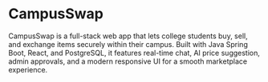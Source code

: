 # CampusSwap
CampusSwap is a full-stack web app that lets college students buy, sell, and exchange items securely within their campus. Built with Java Spring Boot, React, and PostgreSQL, it features real-time chat, AI price suggestion, admin approvals, and a modern responsive UI for a smooth marketplace experience.
